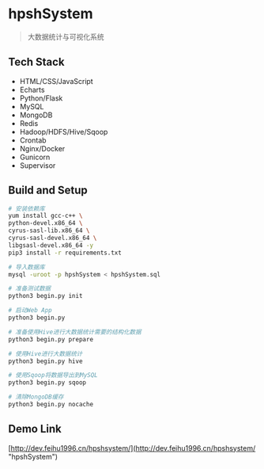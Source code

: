 # hpshSystem

> 大数据统计与可视化系统

## Tech Stack

- HTML/CSS/JavaScript
- Echarts
- Python/Flask
- MySQL
- MongoDB
- Redis
- Hadoop/HDFS/Hive/Sqoop
- Crontab
- Nginx/Docker
- Gunicorn
- Supervisor

## Build and Setup

```bash
# 安装依赖库
yum install gcc-c++ \
python-devel.x86_64 \
cyrus-sasl-lib.x86_64 \
cyrus-sasl-devel.x86_64 \
libgsasl-devel.x86_64 -y
pip3 install -r requirements.txt

# 导入数据库
mysql -uroot -p hpshSystem < hpshSystem.sql

# 准备测试数据
python3 begin.py init

# 启动Web App
python3 begin.py

# 准备使用Hive进行大数据统计需要的结构化数据
python3 begin.py prepare

# 使用Hive进行大数据统计
python3 begin.py hive

# 使用Sqoop将数据导出到MySQL
python3 begin.py sqoop

# 清除MongoDB缓存
python3 begin.py nocache
```

## Demo Link

[http://dev.feihu1996.cn/hpshsystem/](http://dev.feihu1996.cn/hpshsystem/ "hpshSystem")
